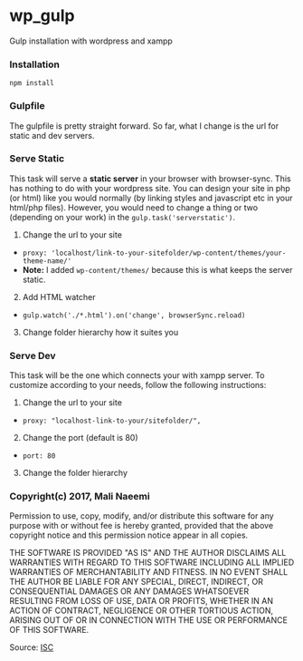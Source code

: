 # wp_gulp
Gulp installation with wordpress and xampp

### Installation
`npm install`

### Gulpfile
The gulpfile is pretty straight forward. So far, what I change is the url for static and dev servers.

### Serve Static
This task will serve a **static server** in your browser with browser-sync. This has nothing to do with your wordpress site. You can design your site in php (or html) like you would normally (by linking styles and javascript etc in your html/php files).
However, you would need to change a thing or two (depending on your work) in the `gulp.task('serverstatic')`.

1. Change the url to your site
  * `proxy: 'localhost/link-to-your-sitefolder/wp-content/themes/your-theme-name/'`
  *  **Note:** I added `wp-content/themes/` because this is what keeps the server static.
2. Add HTML watcher
  * `gulp.watch('./*.html').on('change', browserSync.reload)`
3. Change folder hierarchy how it suites you

### Serve Dev
This task will be the one which connects your with xampp server. To customize according to your needs, follow the following instructions:

1. Change the url to your site
  * `proxy: "localhost-link-to-your/sitefolder/",`
2. Change the port (default is 80)
  * `port: 80`
3. Change the folder hierarchy


### Copyright(c) 2017, Mali Naeemi

Permission to use, copy, modify, and/or distribute this software for any purpose with or without fee is hereby granted, provided that the above copyright notice and this permission notice appear in all copies.

THE SOFTWARE IS PROVIDED "AS IS" AND THE AUTHOR DISCLAIMS ALL WARRANTIES WITH REGARD TO THIS SOFTWARE INCLUDING ALL IMPLIED WARRANTIES OF MERCHANTABILITY AND FITNESS. IN NO EVENT SHALL THE AUTHOR BE LIABLE FOR ANY SPECIAL, DIRECT, INDIRECT, OR CONSEQUENTIAL DAMAGES OR ANY DAMAGES WHATSOEVER RESULTING FROM LOSS OF USE, DATA OR PROFITS, WHETHER IN AN ACTION OF CONTRACT, NEGLIGENCE OR OTHER TORTIOUS ACTION, ARISING OUT OF OR IN CONNECTION WITH THE USE OR PERFORMANCE OF THIS SOFTWARE.

Source: [ISC](http://opensource.org/licenses/ISC)
